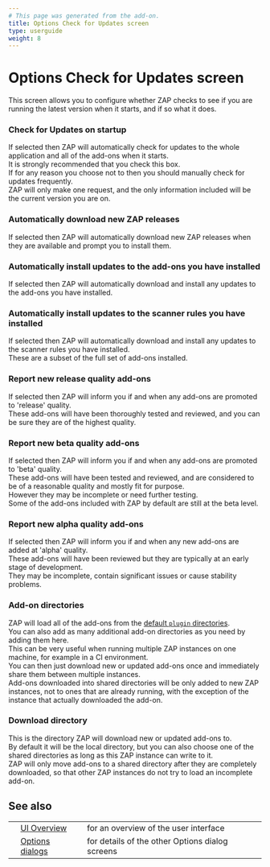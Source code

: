 ```yaml
---
# This page was generated from the add-on.
title: Options Check for Updates screen
type: userguide
weight: 8
---
```


# Options Check for Updates screen

This screen allows you to configure whether ZAP checks to see if you are running
the latest version when it starts, and if so what it does.

### Check for Updates on startup

If selected then ZAP will automatically check for updates to the whole application and all of the add-ons when it starts.  
It is strongly recommended that you check this box.  
If for any reason you choose not to then you should manually check for updates frequently.  
ZAP will only make one request, and the only information included will be the current version you are on.

### Automatically download new ZAP releases

If selected then ZAP will automatically download new ZAP releases when they are available and prompt you to install them.

### Automatically install updates to the add-ons you have installed

If selected then ZAP will automatically download and install any updates to the add-ons you have installed.

### Automatically install updates to the scanner rules you have installed

If selected then ZAP will automatically download and install any updates to the scanner rules you have installed.  
These are a subset of the full set of add-ons installed.

### Report new release quality add-ons

If selected then ZAP will inform you if and when any add-ons are promoted to 'release' quality.  
These add-ons will have been thoroughly tested and reviewed, and you can be sure they are of the highest quality.

### Report new beta quality add-ons

If selected then ZAP will inform you if and when any add-ons are promoted to 'beta' quality.  
These add-ons will have been tested and reviewed, and are considered to be of a reasonable quality and mostly fit for purpose.  
However they may be incomplete or need further testing.  
Some of the add-ons included with ZAP by default are still at the beta level.

### Report new alpha quality add-ons

If selected then ZAP will inform you if and when any new add-ons are added at 'alpha' quality.  
These add-ons will have been reviewed but they are typically at an early stage of development.  
They may be incomplete, contain significant issues or cause stability problems.

### Add-on directories

ZAP will load all of the add-ons from the [default `plugin`
directories](/docs/desktop/start/features/addons/).  
You can also add as many additional add-on directories as you need by adding them here.  
This can be very useful when running multiple ZAP instances on one machine, for example in a CI environment.  
You can then just download new or updated add-ons once and immediately share them between multiple instances.  
Add-ons downloaded into shared directories will be only added to new ZAP instances, not to ones that are already running, with the exception of the instance that actually downloaded the add-on.

### Download directory

This is the directory ZAP will download new or updated add-ons to.  
By default it will be the local directory, but you can also choose one of the shared directories as long as this ZAP instance can write to it.  
ZAP will only move add-ons to a shared directory after they are completely downloaded, so that other ZAP instances do not try to load an incomplete add-on.

## See also

|   |                                                      |                                                 |
|---|------------------------------------------------------|-------------------------------------------------|
|   | [UI Overview](/docs/desktop/ui/)                     | for an overview of the user interface           |
|   | [Options dialogs](/docs/desktop/ui/dialogs/options/) | for details of the other Options dialog screens |
